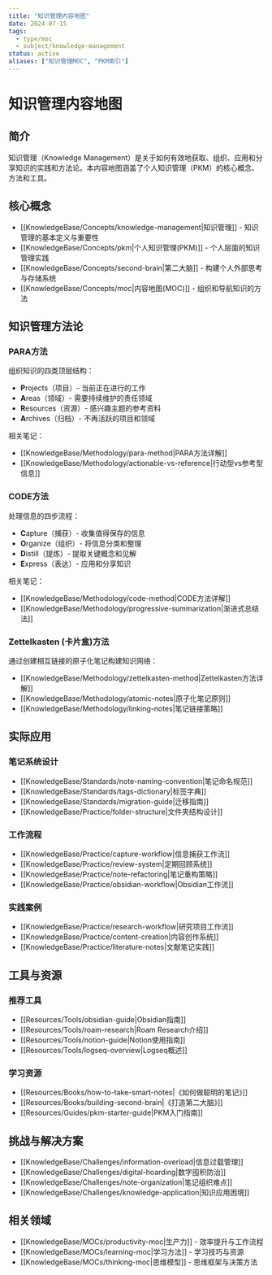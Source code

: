 ```yaml
---
title: "知识管理内容地图"
date: 2024-07-15
tags: 
  - type/moc
  - subject/knowledge-management
status: active
aliases: ["知识管理MOC", "PKM索引"]
---
```


# 知识管理内容地图

## 简介

知识管理（Knowledge Management）是关于如何有效地获取、组织、应用和分享知识的实践和方法论。本内容地图涵盖了个人知识管理（PKM）的核心概念、方法和工具。

## 核心概念

- [[KnowledgeBase/Concepts/knowledge-management|知识管理]] - 知识管理的基本定义与重要性
- [[KnowledgeBase/Concepts/pkm|个人知识管理(PKM)]] - 个人层面的知识管理实践
- [[KnowledgeBase/Concepts/second-brain|第二大脑]] - 构建个人外部思考与存储系统
- [[KnowledgeBase/Concepts/moc|内容地图(MOC)]] - 组织和导航知识的方法

## 知识管理方法论

### PARA方法

组织知识的四类顶层结构：

- **P**rojects（项目）- 当前正在进行的工作
- **A**reas（领域）- 需要持续维护的责任领域
- **R**esources（资源）- 感兴趣主题的参考资料
- **A**rchives（归档）- 不再活跃的项目和领域

相关笔记：
- [[KnowledgeBase/Methodology/para-method|PARA方法详解]]
- [[KnowledgeBase/Methodology/actionable-vs-reference|行动型vs参考型信息]]

### CODE方法

处理信息的四步流程：

- **C**apture（捕获）- 收集值得保存的信息
- **O**rganize（组织）- 将信息分类和整理
- **D**istill（提炼）- 提取关键概念和见解
- **E**xpress（表达）- 应用和分享知识

相关笔记：
- [[KnowledgeBase/Methodology/code-method|CODE方法详解]]
- [[KnowledgeBase/Methodology/progressive-summarization|渐进式总结法]]

### Zettelkasten (卡片盒)方法

通过创建相互链接的原子化笔记构建知识网络：

- [[KnowledgeBase/Methodology/zettelkasten-method|Zettelkasten方法详解]]
- [[KnowledgeBase/Methodology/atomic-notes|原子化笔记原则]]
- [[KnowledgeBase/Methodology/linking-notes|笔记链接策略]]

## 实际应用

### 笔记系统设计

- [[KnowledgeBase/Standards/note-naming-convention|笔记命名规范]]
- [[KnowledgeBase/Standards/tags-dictionary|标签字典]]
- [[KnowledgeBase/Standards/migration-guide|迁移指南]]
- [[KnowledgeBase/Practice/folder-structure|文件夹结构设计]]

### 工作流程

- [[KnowledgeBase/Practice/capture-workflow|信息捕获工作流]]
- [[KnowledgeBase/Practice/review-system|定期回顾系统]]
- [[KnowledgeBase/Practice/note-refactoring|笔记重构策略]]
- [[KnowledgeBase/Practice/obsidian-workflow|Obsidian工作流]]

### 实践案例

- [[KnowledgeBase/Practice/research-workflow|研究项目工作流]]
- [[KnowledgeBase/Practice/content-creation|内容创作系统]]
- [[KnowledgeBase/Practice/literature-notes|文献笔记实践]]

## 工具与资源

### 推荐工具

- [[Resources/Tools/obsidian-guide|Obsidian指南]]
- [[Resources/Tools/roam-research|Roam Research介绍]]
- [[Resources/Tools/notion-guide|Notion使用指南]]
- [[Resources/Tools/logseq-overview|Logseq概述]]

### 学习资源

- [[Resources/Books/how-to-take-smart-notes|《如何做聪明的笔记》]]
- [[Resources/Books/building-second-brain|《打造第二大脑》]]
- [[Resources/Guides/pkm-starter-guide|PKM入门指南]]

## 挑战与解决方案

- [[KnowledgeBase/Challenges/information-overload|信息过载管理]]
- [[KnowledgeBase/Challenges/digital-hoarding|数字囤积防治]]
- [[KnowledgeBase/Challenges/note-organization|笔记组织难点]]
- [[KnowledgeBase/Challenges/knowledge-application|知识应用困境]]

## 相关领域

- [[KnowledgeBase/MOCs/productivity-moc|生产力]] - 效率提升与工作流程
- [[KnowledgeBase/MOCs/learning-moc|学习方法]] - 学习技巧与资源
- [[KnowledgeBase/MOCs/thinking-moc|思维模型]] - 思维框架与决策方法 